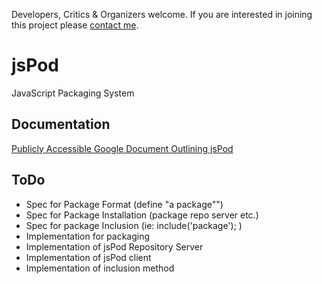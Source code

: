Developers, Critics & Organizers welcome.
If you are interested in joining this project please [contact me](mailto:yourtech@gmail.com).

# jsPod #
JavaScript Packaging System

## Documentation ##
[Publicly Accessible Google Document Outlining jsPod](http://docs.google.com/View?id=a8d7rhxt5w4_25hqpg93f9)

## ToDo ##
* Spec for Package Format (define "a package"")
* Spec for Package Installation (package repo server etc.)
* Spec for package Inclusion (ie: include('package'); )
* Implementation for packaging
* Implementation of jsPod Repository Server
* Implementation of jsPod client
* Implementation of inclusion method
